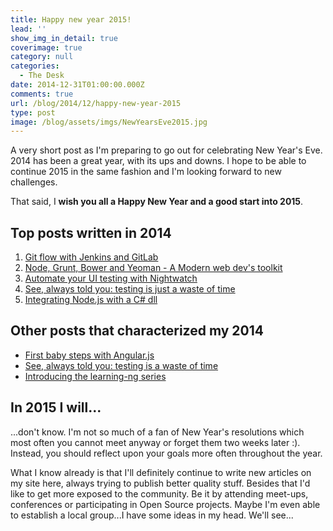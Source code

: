 ```yaml
---
title: Happy new year 2015!
lead: ''
show_img_in_detail: true
coverimage: true
category: null
categories:
  - The Desk
date: 2014-12-31T01:00:00.000Z
comments: true
url: /blog/2014/12/happy-new-year-2015
type: post
image: /blog/assets/imgs/NewYearsEve2015.jpg
---
```


A very short post as I'm preparing to go out for celebrating New Year's Eve. 2014 has been a great year, with its ups and downs. I hope to be able to continue 2015 in the same fashion and I'm looking forward to new challenges.

That said, I **wish you all a Happy New Year and a good start into 2015**.

## Top posts written in 2014

1. [Git flow with Jenkins and GitLab](/blog/2014/01/git-flow-jenkins-gitlab/)
1. [Node, Grunt, Bower and Yeoman - A Modern web dev's toolkit](http://juristr.com/blog/2014/08/node-grunt-yeoman-bower/)
1. [Automate your UI testing with Nightwatch](http://juristr.com/blog/2014/02/nightwatch-test-automation/)
1. [See, always told you: testing is just a waste of time](http://juristr.com/blog/2014/05/told-you-that-testing-is-a-waste/)
1. [Integrating Node.js with a C# dll](http://juristr.com/blog/2014/03/integrating-node-with-csharp/)

## Other posts that characterized my 2014

- [First baby steps with Angular.js](http://juristr.com/blog/2014/05/angular-baby-steps/)
- [See, always told you: testing is a waste of time](http://juristr.com/blog/2014/05/told-you-that-testing-is-a-waste/)
- [Introducing the learning-ng series](http://juristr.com/blog/2014/11/learning-ng-series-intro/)

## In 2015 I will...

...don't know. I'm not so much of a fan of New Year's resolutions which most often you cannot meet anyway or forget them two weeks later :). Instead, you should reflect upon your goals more often throughout the year.

What I know already is that I'll definitely continue to write new articles on my site here, always trying to publish better quality stuff. Besides that I'd like to get more exposed to the community. Be it by attending meet-ups, conferences or participating in Open Source projects. Maybe I'm even able to establish a local group...I have some ideas in my head. We'll see...
